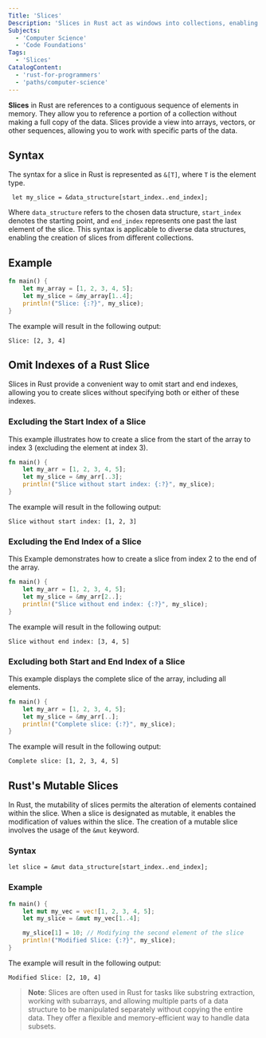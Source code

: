 ```yaml
---
Title: 'Slices'
Description: 'Slices in Rust act as windows into collections, enabling users to focus on and manipulate specific portions of the data without altering the original collection.'
Subjects:
  - 'Computer Science'
  - 'Code Foundations'
Tags:
  - 'Slices'
CatalogContent:
  - 'rust-for-programmers'
  - 'paths/computer-science'
---
```


**Slices** in Rust are references to a contiguous sequence of elements in memory. They allow you to reference a portion of a collection without making a full copy of the data. Slices provide a view into arrays, vectors, or other sequences, allowing you to work with specific parts of the data.

## Syntax

The syntax for a slice in Rust is represented as `&[T]`, where `T` is the element type.

```pseudo
 let my_slice = &data_structure[start_index..end_index];
```
Where `data_structure` refers to the chosen data structure, `start_index` denotes the starting point, and `end_index` represents one past the last element of the slice. This syntax is applicable to diverse data structures, enabling the creation of slices from different collections.

## Example

```rust
fn main() {
    let my_array = [1, 2, 3, 4, 5];
    let my_slice = &my_array[1..4];
    println!("Slice: {:?}", my_slice);
}
```

The example will result in the following output:

```shell
Slice: [2, 3, 4]
```

## Omit Indexes of a Rust Slice

Slices in Rust provide a convenient way to omit start and end indexes, allowing you to create slices without specifying both or either of these indexes.

### Excluding the Start Index of a Slice

This example illustrates how to create a slice from the start of the array to index 3 (excluding the element at index 3).

```rust
fn main() {
    let my_arr = [1, 2, 3, 4, 5];
    let my_slice = &my_arr[..3];
    println!("Slice without start index: {:?}", my_slice);
}
```

The example will result in the following output:

```shell
Slice without start index: [1, 2, 3]
```

### Excluding the End Index of a Slice

This Example demonstrates how to create a slice from index 2 to the end of the array.

```rust
fn main() {
    let my_arr = [1, 2, 3, 4, 5];
    let my_slice = &my_arr[2..];
    println!("Slice without end index: {:?}", my_slice);
}
```

The example will result in the following output:

```shell
Slice without end index: [3, 4, 5]
```

### Excluding both Start and End Index of a Slice

This example displays the complete slice of the array, including all elements.

```rust
fn main() {
    let my_arr = [1, 2, 3, 4, 5];
    let my_slice = &my_arr[..];
    println!("Complete slice: {:?}", my_slice);
}
```

The example will result in the following output:

```shell
Complete slice: [1, 2, 3, 4, 5]
```

## Rust's Mutable Slices

In Rust, the mutability of slices permits the alteration of elements contained within the slice. When a slice is designated as mutable, it enables the modification of values within the slice. The creation of a mutable slice involves the usage of the `&mut` keyword.

### Syntax

```pesudo
let slice = &mut data_structure[start_index..end_index];
```

### Example

```rust
fn main() {
    let mut my_vec = vec![1, 2, 3, 4, 5];
    let my_slice = &mut my_vec[1..4];

    my_slice[1] = 10; // Modifying the second element of the slice
    println!("Modified Slice: {:?}", my_slice);
}
```

The example will result in the following output:

```shell
Modified Slice: [2, 10, 4]
```


> **Note**: Slices are often used in Rust for tasks like substring extraction, working with subarrays, and allowing multiple parts of a data structure to be manipulated separately without copying the entire data. They offer a flexible and memory-efficient way to handle data subsets.
